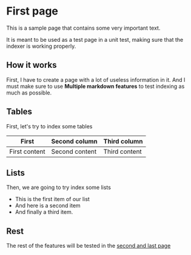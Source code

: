# First page

This is a sample page that contains some very important text.

It is meant to be used as a test page in a unit test, making sure that the indexer is working properly.

## How it works

First, I have to create a page with a lot of useless information in it. And I must make sure to use **Multiple markdown features** to test indexing as much as possible.

## Tables

First, let's try to index some tables

| First         | Second column  | Third column  |
| ------------- | -------------- | ------------- |
| First content | Second content | Third content |

## Lists

Then, we are going to try index some lists

- This is the first item of our list
- And here is a second item
- And finally a third item.

## Rest

The rest of the features will be tested in the [second and last page](second.md)
